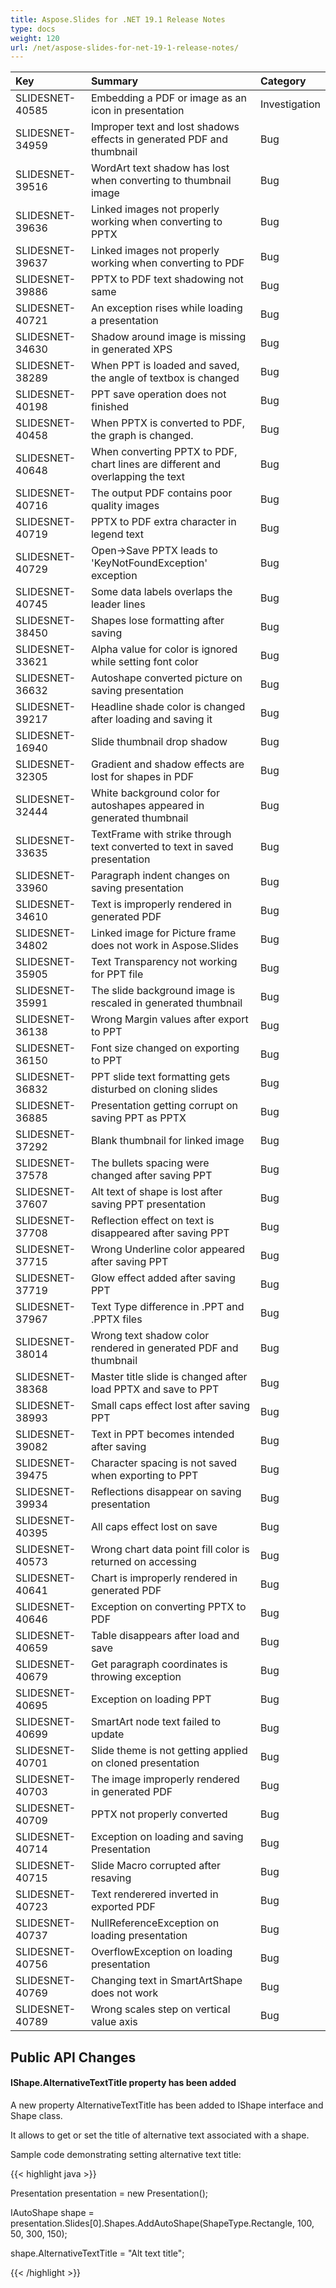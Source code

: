 ```yaml
---
title: Aspose.Slides for .NET 19.1 Release Notes
type: docs
weight: 120
url: /net/aspose-slides-for-net-19-1-release-notes/
---
```


|**Key**|**Summary**|**Category**|
| :- | :- | :- |
|SLIDESNET-40585|Embedding a PDF or image as an icon in presentation|Investigation|
|SLIDESNET-34959|Improper text and lost shadows effects in generated PDF and thumbnail|Bug|
|SLIDESNET-39516|WordArt text shadow has lost when converting to thumbnail image|Bug|
|SLIDESNET-39636|Linked images not properly working when converting to PPTX|Bug|
|SLIDESNET-39637|Linked images not properly working when converting to PDF|Bug|
|SLIDESNET-39886|PPTX to PDF text shadowing not same|Bug|
|SLIDESNET-40721|An exception rises while loading a presentation|Bug|
|SLIDESNET-34630|Shadow around image is missing in generated XPS|Bug|
|SLIDESNET-38289|When PPT is loaded and saved, the angle of textbox is changed|Bug|
|SLIDESNET-40198|PPT save operation does not finished|Bug|
|SLIDESNET-40458|When PPTX is converted to PDF, the graph is changed.|Bug|
|SLIDESNET-40648|When converting PPTX to PDF, chart lines are different and overlapping the text|Bug|
|SLIDESNET-40716|The output PDF contains poor quality images|Bug|
|SLIDESNET-40719|PPTX to PDF extra character in legend text|Bug|
|SLIDESNET-40729|Open->Save PPTX leads to 'KeyNotFoundException' exception|Bug|
|SLIDESNET-40745|Some data labels overlaps the leader lines|Bug|
|SLIDESNET-38450|Shapes lose formatting after saving|Bug|
|SLIDESNET-33621|Alpha value for color is ignored while setting font color|Bug|
|SLIDESNET-36632|Autoshape converted picture on saving presentation|Bug|
|SLIDESNET-39217|Headline shade color is changed after loading and saving it|Bug|
|SLIDESNET-16940|Slide thumbnail drop shadow|Bug|
|SLIDESNET-32305|Gradient and shadow effects are lost for shapes in PDF|Bug|
|SLIDESNET-32444|White background color for autoshapes appeared in generated thumbnail|Bug|
|SLIDESNET-33635|TextFrame with strike through text converted to text in saved presentation|Bug|
|SLIDESNET-33960|Paragraph indent changes on saving presentation|Bug|
|SLIDESNET-34610|Text is improperly rendered in generated PDF|Bug|
|SLIDESNET-34802|Linked image for Picture frame does not work in Aspose.Slides|Bug|
|SLIDESNET-35905|Text Transparency not working for PPT file|Bug|
|SLIDESNET-35991|The slide background image is rescaled in generated thumbnail|Bug|
|SLIDESNET-36138|Wrong Margin values after export to PPT|Bug|
|SLIDESNET-36150|Font size changed on exporting to PPT|Bug|
|SLIDESNET-36832|PPT slide text formatting gets disturbed on cloning slides|Bug|
|SLIDESNET-36885|Presentation getting corrupt on saving PPT as PPTX|Bug|
|SLIDESNET-37292|Blank thumbnail for linked image|Bug|
|SLIDESNET-37578|The bullets spacing were changed after saving PPT|Bug|
|SLIDESNET-37607|Alt text of shape is lost after saving PPT presentation|Bug|
|SLIDESNET-37708|Reflection effect on text is disappeared after saving PPT|Bug|
|SLIDESNET-37715|Wrong Underline color appeared after saving PPT|Bug|
|SLIDESNET-37719|Glow effect added after saving PPT|Bug|
|SLIDESNET-37967|Text Type difference in .PPT and .PPTX files|Bug|
|SLIDESNET-38014|Wrong text shadow color rendered in generated PDF and thumbnail|Bug|
|SLIDESNET-38368|Master title slide is changed after load PPTX and save to PPT|Bug|
|SLIDESNET-38993|Small caps effect lost after saving PPT|Bug|
|SLIDESNET-39082|Text in PPT becomes intended after saving|Bug|
|SLIDESNET-39475|Character spacing is not saved when exporting to PPT|Bug|
|SLIDESNET-39934|Reflections disappear on saving presentation|Bug|
|SLIDESNET-40395|All caps effect lost on save|Bug|
|SLIDESNET-40573|Wrong chart data point fill color is returned on accessing|Bug|
|SLIDESNET-40641|Chart is improperly rendered in generated PDF|Bug|
|SLIDESNET-40646|Exception on converting PPTX to PDF|Bug|
|SLIDESNET-40659|Table disappears after load and save|Bug|
|SLIDESNET-40679|Get paragraph coordinates is throwing exception|Bug|
|SLIDESNET-40695|Exception on loading PPT|Bug|
|SLIDESNET-40699|SmartArt node text failed to update|Bug|
|SLIDESNET-40701|Slide theme is not getting applied on cloned presentation|Bug|
|SLIDESNET-40703|The image improperly rendered in generated PDF|Bug|
|SLIDESNET-40709|PPTX not properly converted|Bug|
|SLIDESNET-40714|Exception on loading and saving Presentation|Bug|
|SLIDESNET-40715|Slide Macro corrupted after resaving|Bug|
|SLIDESNET-40723|Text renderered inverted in exported PDF|Bug|
|SLIDESNET-40737|NullReferenceException on loading presentation|Bug|
|SLIDESNET-40756|OverflowException on loading presentation|Bug|
|SLIDESNET-40769|Changing text in SmartArtShape does not work|Bug|
|SLIDESNET-40789|Wrong scales step on vertical value axis|Bug|
## **Public API Changes**
#### **IShape.AlternativeTextTitle property has been added**
A new property AlternativeTextTitle has been added to IShape interface and Shape class.

It allows to get or set the title of alternative text associated with a shape.

Sample code demonstrating setting alternative text title:

{{< highlight java >}}

 Presentation presentation = new Presentation();

IAutoShape shape = presentation.Slides[0].Shapes.AddAutoShape(ShapeType.Rectangle, 100, 50, 300, 150);

shape.AlternativeTextTitle = "Alt text title";

{{< /highlight >}}




